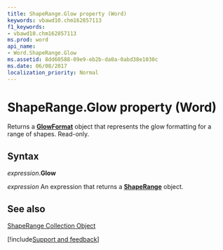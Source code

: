 ```yaml
---
title: ShapeRange.Glow property (Word)
keywords: vbawd10.chm162857113
f1_keywords:
- vbawd10.chm162857113
ms.prod: word
api_name:
- Word.ShapeRange.Glow
ms.assetid: 8dd60588-09e9-eb2b-da0a-0abd38e1030c
ms.date: 06/08/2017
localization_priority: Normal
---
```



# ShapeRange.Glow property (Word)

Returns a **[GlowFormat](Word.GlowFormat.md)** object that represents the glow formatting for a range of shapes. Read-only.


## Syntax

_expression_.**Glow**

 _expression_ An expression that returns a **[ShapeRange](Word.shaperange.md)** object.


## See also


[ShapeRange Collection Object](Word.shaperange.md)

[!include[Support and feedback](~/includes/feedback-boilerplate.md)]